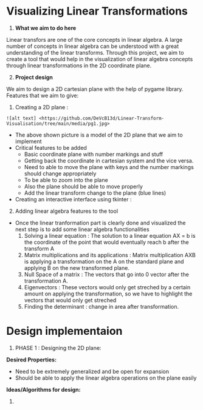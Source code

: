 # Visualizing Linear Transformations

1. **What we aim to do here**

Linear transfors are one of the core concepts in linear algebra. A large number of concepts in linear algebra can be understood with a great understanding of the linear transforms. Through this project, we aim to create a tool that would help in the visualization of linear algebra concepts through linear transformations in the 2D coordinate plane.

2. **Project design**

We aim to design a 2D cartesian plane with the help of pygame library. Features that we aim to give:

1. Creating a 2D plane :

```
![alt text] <https://github.com/DeVcB13d/Linear-Transform-Visualisation/tree/main/media/pg1.jpg>
```

* The above shown picture is a model of the 2D plane that we aim to implement
* Critical features to be added
  * Basic coordinate plane with number markings and stuff
  * Getting back the coordinate in cartesian system and the vice versa.
  * Need to able to move the plane with keys and the number markings should change appropriately
  * To be able to zoom into the plane
  * Also the plane should be able to move properly
  * Add the linear transform change to the plane (blue lines)
* Creating an interactive interface using tkinter :

2. Adding linear algebra features to the tool

* Once the linear tranformation part is clearly done and visualized the next step is to add some linear algebra functionalities
    1. Solving a linear equation : The solution to a linear equation AX = b is the coordinate of the point that would eventually reach b after the transform A
    2. Matrix multiplications and its applications : Matrix multiplication AXB is applying a transformation on the A on the standard plane and applying B on the new transformed plane.
    3. Null Space of a matrix : The vectors that go into 0 vector after the transformation A.
    4. Eigenvectors : These vectors would only get streched by a certain amount on applying the transformation, so we have to highlight the vectors that would only get streched
    5. Finding the determinant : change in area after transformation.

# **Design implementaion**

1. PHASE 1 : Designing the 2D plane:

**Desired Properties:**

* Need to be extremely generalized and be open for expansion
* Should be able to apply the linear algebra operations on the plane easily

**Ideas/Algorithms for design:**

1.

